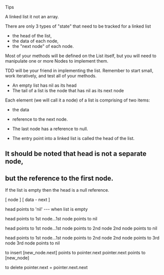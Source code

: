 Tips

A linked list it not an array.

There are only 3 types of "state" that need to be tracked for a linked list

* the head of the list,
* the data of each node,
* the "next node" of each node.


Most of your methods will be defined on the List itself,
but you will need to manipulate one or more Nodes to implement them.

TDD will be your friend in implementing the list.
Remember to start small, work iteratively,
and test all of your methods.

* An empty list has nil as its head
* The tail of a list is the node that has nil as its next node


Each element (we will call it a node) of a list is comprising of two items:
* the data
* reference to the next node.

* The last node has a reference to null.

* The entry point into a linked list is called the head of the list.

## It should be noted that head is not a separate node,
## but the reference to the first node.

If the list is empty then the head is a null reference.

[     node    ]
[ data - next ]

head points to 'nil'  --- when list is empty

head points to 1st node...1st node points to nil

head points to 1st node...1st node points to 2nd node
                          2nd node points to nil

head points to 1st node...1st node points to 2nd node
                          2nd node points to 3rd node
                          3rd node points to nil


to insert
[new_node.next] points to pointer.next
pointer.next points to [new_node]

to delete
pointer.next = pointer.next.next
